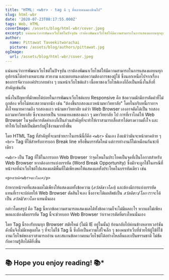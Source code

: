 ```yaml
---
title: "HTML: <wbr> - tag ดี ๆ ที่หลายคนมองข้ามไป"
slug: html-wbr
date: '2020-07-23T08:17:55.000Z'
tags: Web, HTML
coverImage: /assets/blog/html-wbr/cover.jpeg
excerpt: แน่นอนว่าการพัฒนาเว็บไซต์ในปัจจุบัน เราต้องพัฒนาเว็บไซต์ให้มีความสามารถในการแสดงผลบนทุกอุปกรณ์ได้อย่างเหมาะสม สวยงาม และตอบสนองต่อความต้องการของผู้ใช้ ซึ่งนอกเหนือไปจากเรื่องของการจัดวางองค์ประกอบต่าง ๆ บนหน้าเว็บไซต์แล้ว เนื้อหาของเว็บไซต์เองก็ถือเป็นหนึ่งในสิ่งที่สำคัญเช่นกัน
author:
  name: Pittawat Taveekitworachai
  picture: /assets/blog/authors/pittawat.jpg
ogImage:
  url: /assets/blog/html-wbr/cover.jpeg
---
```


แน่นอนว่าการพัฒนาเว็บไซต์ในปัจจุบัน เราต้องพัฒนาเว็บไซต์ให้มีความสามารถในการแสดงผลบนทุกอุปกรณ์ได้อย่างเหมาะสม สวยงาม และตอบสนองต่อความต้องการของผู้ใช้ ซึ่งนอกเหนือไปจากเรื่องของการจัดวางองค์ประกอบต่าง ๆ บนหน้าเว็บไซต์แล้ว เนื้อหาของเว็บไซต์เองก็ถือเป็นหนึ่งในสิ่งที่สำคัญเช่นกัน

หนึ่งในปัญหาที่มักพบได้บ่อยในการพัฒนาเว็บไซต์แบบ Responsive คือ ข้อความมักมีการตัดคำที่ไม่ถูกต้อง หรือไม่สละสลวยมากนัก เช่น "ต้องขึ้นรถสองแถวหน้ามหาวิทยาลัย" โดยในบริบทนี้เราอาจตั้งใจหมายความถึง รถสองแถว หน้ามหาวิทยาลัย แต่ว่า Web Browser เองอาจตัดได้เป็น รถสอง แถวมหาวิทยาลัย ซึ่งจะหลายเป็น รถหมายเลขสองแถว ๆ มหาวิทยาลัย ไป การที่เราไกด์ให้ Web Browser ในจุดที่ควรตัดคำเองก็เป็นส่วนสำคัญที่จะทำให้เราสามารถสื่อสารได้ตรงความตั้งใจ และทำให้เว็บไซต์เป็นมิตรกับผู้ใช้งานมากยิ่งขึ้น

โดย HTML Tag ที่สำคัญที่จะมาช่วยเราในกรณีนี้ก็คือ `<wbr>` นั่นเอง ถึงแม้ว่ามันจะหน้าตาคล้าย ๆ `<br>` Tag ที่ใช้สำหรับการบอก Break line หรือขึ้นบรรทัดใหม่ แต่การทำงานก็ไม่เหมือนกันซะทีเดียว

`<wbr>` เป็น Tag ที่ใช้ในการบอก Web Browser ว่าจุดไหนในประโยคเป็นจุดที่เป็นโอกาสสำหรับ Web Browser หากต้องการแบ่งบรรทัด (Word Break Opportunity) ซึ่งมักจะถูกใช้ในกรณีที่หน้าจอที่นำเว็บไซต์ไปแสดงผลมีพื้นที่ไม่เพียงพอให้แสดงผลทั้งประโยคในบรรทัดเดียว เช่น

    <p>สวัสดี<wbr>ชาวโลก</p>

ถ้าหากหน้าจอที่แสดงผลไม่เพียงให้แสดงผลทั้งข้อความ (*สวัสดีชาวโลก*) และต้องมีการแบ่งบรรทัด แทนที่เราจะปล่อยให้ Web Browser ตัดสินใจเอง ซึ่งอาจะได้ผลลัพธ์เป็น *สวัสดีชาว/โลก* เราจะได้เป็น *สวัสดี/ชาวโลก* แทนนั่นเอง

กล่าวโดยสรุป คือ Tag นี้หากข้อความสามารถแสดงผลได้ทั้งข้อความก็จะไม่มีผลอะไร หากแต่ไม่เพียงพอและต้องตัดบรรทัด Tag นี้จะช่วยบอก Web Browser ว่าเราควรตัดที่ตรงไหนนั่นเอง

โดย Tag นี้รองรับบนทุก Browser สมัยใหม่ (ไม่มี IE อยู่ในนั้น) ย้อนกลับไปค่อนข้างหลายเวอร์ชัน ดังนั้นจึงไม่มีเหตุผลใด ๆ ที่จะไม่ใช้ Tag นี้ ซึ่งถือเป็นความใส่ใจเล็ก ๆ ของคนทำเว็บที่ช่วยให้ผู้ใช้ที่ใช้งานเว็บไซต์ของเราสามารถอ่าน และสแกนข้อความบนเว็บไซต์ได้อย่างไหลลื่นและเป็นธรรมชาติ ไม่ขัดกับความรู้สึกได้ดียิ่งขึ้น

---

## 📚 Hope you enjoy reading! 📚*

---
